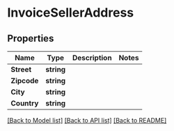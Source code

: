 # InvoiceSellerAddress

## Properties

Name | Type | Description | Notes
------------ | ------------- | ------------- | -------------
**Street** | **string** |  | 
**Zipcode** | **string** |  | 
**City** | **string** |  | 
**Country** | **string** |  | 

[[Back to Model list]](../README.md#documentation-for-models) [[Back to API list]](../README.md#documentation-for-api-endpoints) [[Back to README]](../README.md)


